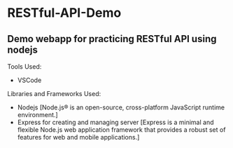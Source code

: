 # RESTful-API-Demo
<h2>Demo webapp for practicing RESTful API using nodejs</h2>


Tools Used:<br>
- VSCode


Libraries and Frameworks Used:<br>
- Nodejs [Node.js® is an open-source, cross-platform JavaScript runtime environment.]<br>
- Express for creating and managing server [Express is a minimal and flexible Node.js 
 web application framework that provides a robust set of features for web and mobile applications.]


